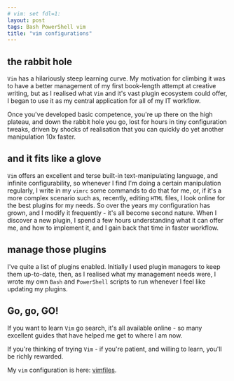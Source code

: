 ```yaml
---
# vim: set fdl=1:
layout: post
tags: Bash PowerShell vim
title: "vim configurations"
---
```


## the rabbit hole
`Vim` has a hilariously steep learning curve. My motivation for climbing it was to have a better management of my first book-length attempt at creative writing, but as I realised what `Vim` and it's vast plugin ecosystem could offer, I began to use it as my central application for all of my IT workflow.

Once you've developed basic competence, you're up there on the high plateau, and down the rabbit hole you go, lost for hours in tiny configuration tweaks, driven by shocks of realisation that you can quickly do yet another manipulation 10x faster.

## and it fits like a glove
`Vim` offers an excellent and terse built-in text-manipulating language, and infinite configurability, so whenever I find I'm doing a certain manipulation regularly, I write in my `vimrc` some commands to do that for me, or, if it's a more complex scenario such as, recently, editing `HTML` files, I look online for the best plugins for my needs. So over the years my configuration has grown, and I modify it frequently - it's all become second nature. When I discover a new plugin, I spend a few hours understanding what it can offer me, and how to implement it, and I gain back that time in faster workflow.

## manage those plugins
I've quite a list of plugins enabled. Initially I used plugin managers to keep them up-to-date, then, as I realised what my management needs were, I wrote my own `Bash` and `PowerShell` scripts to run whenever I feel like updating my plugins.

## Go, go, GO!
If you want to learn `Vim` go search, it's all available online - so many excellent guides that have helped me get to where I am now.

If you're thinking of trying `Vim` - if you're patient, and willing to learn, you'll be richly rewarded.

My `vim` configuration is here: [vimfiles](https://github.com/harriott/vimfiles).

